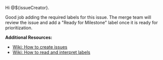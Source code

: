 <!-- Template for a comment that does not require the user to add any labels. --->

Hi @${issueCreator}.

Good job adding the required labels for this issue. The merge team will review the issue and add a "Ready for Milestone" label once it is ready for prioritization.

**Additional Resources:**
- [Wiki: How to create issues](https://github.com/hackforla/website/wiki/How-to-create-issues)
- [Wiki: How to read and interpret labels](https://github.com/hackforla/website/wiki/How-to-read-and-interpret-labels)
